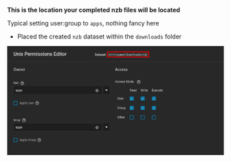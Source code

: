 **This is the location your completed nzb files will be located**

Typical setting user:group to `apps`, nothing fancy here

- Placed the created `nzb` dataset within the `downloads` folder

![!Dataset: Tube](dataset.png)

<br />